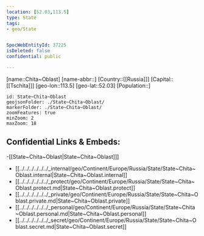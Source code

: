 ```yaml
---
location: [52.03,113.5]
type: State
tags:
- geo/State


SpocWebEntityId: 37225
isDeleted: false
confidential: public

---
```

[name::Chita~Oblast]
[name-abbr::]
[Country::[[Russia]]]
[Capital::[[Tschita]]]
[geo-lon::113.5]
[geo-lat::52.03]
[Population::]



```leaflet
id: State~Chita~Oblast
geojsonFolder: ./State~Chita~Oblast/
markerFolder: ./State~Chita~Oblast/
zoomFeatures: true 
minZoom: 2 
maxZoom: 18
```


## Confidential Links & Embeds: 
-[[State~Chita~Oblast|State~Chita~Oblast]]] 
- [[../../../../../../_internal/geo/Continent/Europe/Russia/State/State~Chita~Oblast.internal|State~Chita~Oblast.internal]] 
- [[../../../../../../_protect/geo/Continent/Europe/Russia/State/State~Chita~Oblast.protect.md|State~Chita~Oblast.protect]] 
- [[../../../../../../_private/geo/Continent/Europe/Russia/State/State~Chita~Oblast.private.md|State~Chita~Oblast.private]] 
- [[../../../../../../_personal/geo/Continent/Europe/Russia/State/State~Chita~Oblast.personal.md|State~Chita~Oblast.personal]] 
- [[../../../../../../_secret/geo/Continent/Europe/Russia/State/State~Chita~Oblast.secret.md|State~Chita~Oblast.secret]] 
